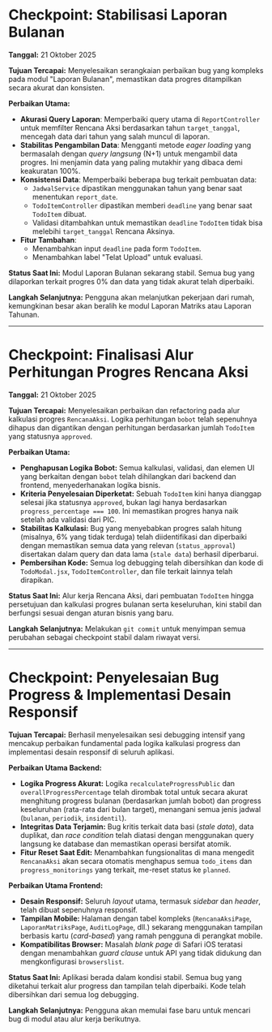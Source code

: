 # Checkpoint: Stabilisasi Laporan Bulanan

**Tanggal:** 21 Oktober 2025

**Tujuan Tercapai:**
Menyelesaikan serangkaian perbaikan bug yang kompleks pada modul "Laporan Bulanan", memastikan data progres ditampilkan secara akurat dan konsisten.

**Perbaikan Utama:**
- **Akurasi Query Laporan**: Memperbaiki query utama di `ReportController` untuk memfilter Rencana Aksi berdasarkan tahun `target_tanggal`, mencegah data dari tahun yang salah muncul di laporan.
- **Stabilitas Pengambilan Data**: Mengganti metode *eager loading* yang bermasalah dengan *query langsung* (N+1) untuk mengambil data progres. Ini menjamin data yang paling mutakhir yang dibaca demi keakuratan 100%.
- **Konsistensi Data**: Memperbaiki beberapa bug terkait pembuatan data:
    - `JadwalService` dipastikan menggunakan tahun yang benar saat menentukan `report_date`.
    - `TodoItemController` dipastikan memberi `deadline` yang benar saat `TodoItem` dibuat.
    - Validasi ditambahkan untuk memastikan `deadline` `TodoItem` tidak bisa melebihi `target_tanggal` Rencana Aksinya.
- **Fitur Tambahan**:
    - Menambahkan input `deadline` pada form `TodoItem`.
    - Menambahkan label "Telat Upload" untuk evaluasi.

**Status Saat Ini:**
Modul Laporan Bulanan sekarang stabil. Semua bug yang dilaporkan terkait progres 0% dan data yang tidak akurat telah diperbaiki.

**Langkah Selanjutnya:**
Pengguna akan melanjutkan pekerjaan dari rumah, kemungkinan besar akan beralih ke modul Laporan Matriks atau Laporan Tahunan.

---

# Checkpoint: Finalisasi Alur Perhitungan Progres Rencana Aksi

**Tanggal:** 21 Oktober 2025

**Tujuan Tercapai:**
Menyelesaikan perbaikan dan refactoring pada alur kalkulasi progres `RencanaAksi`. Logika perhitungan `bobot` telah sepenuhnya dihapus dan digantikan dengan perhitungan berdasarkan jumlah `TodoItem` yang statusnya `approved`.

**Perbaikan Utama:**
- **Penghapusan Logika Bobot:** Semua kalkulasi, validasi, dan elemen UI yang berkaitan dengan `bobot` telah dihilangkan dari backend dan frontend, menyederhanakan logika bisnis.
- **Kriteria Penyelesaian Diperketat:** Sebuah `TodoItem` kini hanya dianggap selesai jika statusnya `approved`, bukan lagi hanya berdasarkan `progress_percentage === 100`. Ini memastikan progres hanya naik setelah ada validasi dari PIC.
- **Stabilitas Kalkulasi:** Bug yang menyebabkan progres salah hitung (misalnya, 6% yang tidak terduga) telah diidentifikasi dan diperbaiki dengan memastikan semua data yang relevan (`status_approval`) disertakan dalam query dan data lama (`stale data`) berhasil diperbarui.
- **Pembersihan Kode:** Semua log debugging telah dibersihkan dan kode di `TodoModal.jsx`, `TodoItemController`, dan file terkait lainnya telah dirapikan.

**Status Saat Ini:**
Alur kerja Rencana Aksi, dari pembuatan `TodoItem` hingga persetujuan dan kalkulasi progres bulanan serta keseluruhan, kini stabil dan berfungsi sesuai dengan aturan bisnis yang baru.

**Langkah Selanjutnya:**
Melakukan `git commit` untuk menyimpan semua perubahan sebagai checkpoint stabil dalam riwayat versi.

---

# Checkpoint: Penyelesaian Bug Progress & Implementasi Desain Responsif

**Tujuan Tercapai:**
Berhasil menyelesaikan sesi debugging intensif yang mencakup perbaikan fundamental pada logika kalkulasi progress dan implementasi desain responsif di seluruh aplikasi.

**Perbaikan Utama Backend:**
- **Logika Progress Akurat:** Logika `recalculateProgressPublic` dan `overallProgressPercentage` telah dirombak total untuk secara akurat menghitung progress bulanan (berdasarkan jumlah bobot) dan progress keseluruhan (rata-rata dari bulan target), menangani semua jenis jadwal (`bulanan`, `periodik`, `insidentil`).
- **Integritas Data Terjamin:** Bug kritis terkait data basi (*stale data*), data duplikat, dan *race condition* telah diatasi dengan menggunakan query langsung ke database dan memastikan operasi bersifat atomik.
- **Fitur Reset Saat Edit:** Menambahkan fungsionalitas di mana mengedit `RencanaAksi` akan secara otomatis menghapus semua `todo_items` dan `progress_monitorings` yang terkait, me-reset status ke `planned`.

**Perbaikan Utama Frontend:**
- **Desain Responsif:** Seluruh *layout* utama, termasuk *sidebar* dan *header*, telah dibuat sepenuhnya responsif.
- **Tampilan Mobile:** Halaman dengan tabel kompleks (`RencanaAksiPage`, `LaporanMatriksPage`, `AuditLogPage`, dll.) sekarang menggunakan tampilan berbasis kartu (*card-based*) yang ramah pengguna di perangkat mobile.
- **Kompatibilitas Browser:** Masalah *blank page* di Safari iOS teratasi dengan menambahkan *guard clause* untuk API yang tidak didukung dan mengkonfigurasi `browserslist`.

**Status Saat Ini:**
Aplikasi berada dalam kondisi stabil. Semua bug yang diketahui terkait alur progress dan tampilan telah diperbaiki. Kode telah dibersihkan dari semua log debugging.

**Langkah Selanjutnya:**
Pengguna akan memulai fase baru untuk mencari bug di modul atau alur kerja berikutnya.